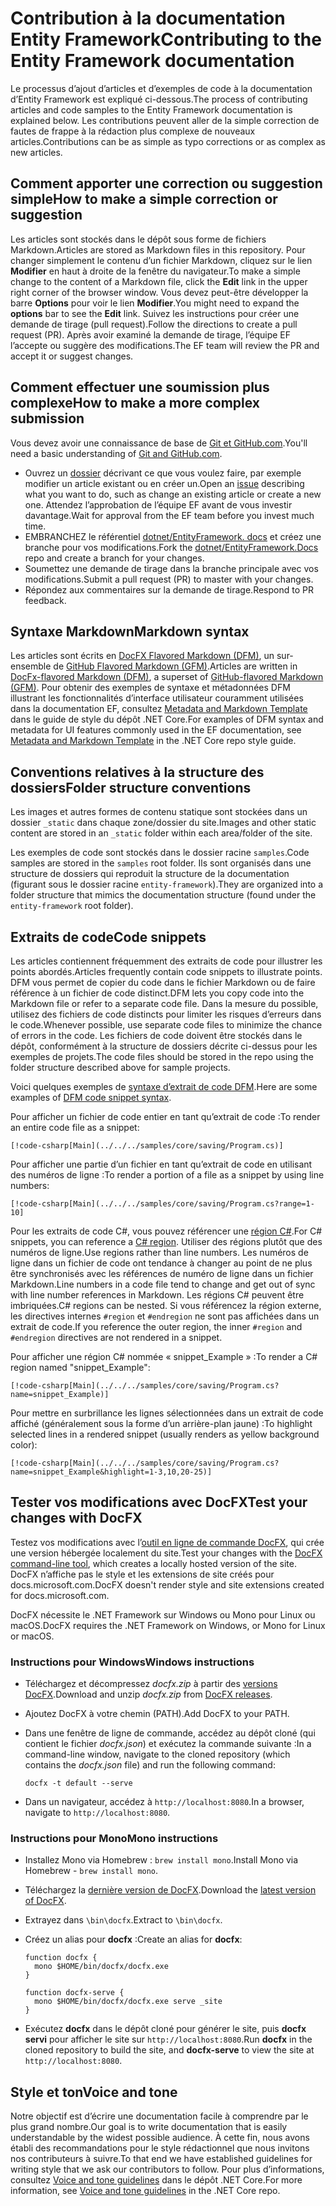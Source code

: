 # <a name="contributing-to-the-entity-framework-documentation"></a><span data-ttu-id="b9ed1-101">Contribution à la documentation Entity Framework</span><span class="sxs-lookup"><span data-stu-id="b9ed1-101">Contributing to the Entity Framework documentation</span></span>

<span data-ttu-id="b9ed1-102">Le processus d’ajout d’articles et d’exemples de code à la documentation d’Entity Framework est expliqué ci-dessous.</span><span class="sxs-lookup"><span data-stu-id="b9ed1-102">The process of contributing articles and code samples to the Entity Framework documentation is explained below.</span></span> <span data-ttu-id="b9ed1-103">Les contributions peuvent aller de la simple correction de fautes de frappe à la rédaction plus complexe de nouveaux articles.</span><span class="sxs-lookup"><span data-stu-id="b9ed1-103">Contributions can be as simple as typo corrections or as complex as new articles.</span></span>

## <a name="how-to-make-a-simple-correction-or-suggestion"></a><span data-ttu-id="b9ed1-104">Comment apporter une correction ou suggestion simple</span><span class="sxs-lookup"><span data-stu-id="b9ed1-104">How to make a simple correction or suggestion</span></span>

<span data-ttu-id="b9ed1-105">Les articles sont stockés dans le dépôt sous forme de fichiers Markdown.</span><span class="sxs-lookup"><span data-stu-id="b9ed1-105">Articles are stored as Markdown files in this repository.</span></span> <span data-ttu-id="b9ed1-106">Pour changer simplement le contenu d’un fichier Markdown, cliquez sur le lien **Modifier** en haut à droite de la fenêtre du navigateur.</span><span class="sxs-lookup"><span data-stu-id="b9ed1-106">To make a simple change to the content of a Markdown file, click the **Edit** link in the upper right corner of the browser window.</span></span> <span data-ttu-id="b9ed1-107">Vous devez peut-être développer la barre **Options** pour voir le lien **Modifier**.</span><span class="sxs-lookup"><span data-stu-id="b9ed1-107">You might need to expand the **options** bar to see the **Edit** link.</span></span> <span data-ttu-id="b9ed1-108">Suivez les instructions pour créer une demande de tirage (pull request).</span><span class="sxs-lookup"><span data-stu-id="b9ed1-108">Follow the directions to create a pull request (PR).</span></span> <span data-ttu-id="b9ed1-109">Après avoir examiné la demande de tirage, l’équipe EF l’accepte ou suggère des modifications.</span><span class="sxs-lookup"><span data-stu-id="b9ed1-109">The EF team will review the PR and accept it or suggest changes.</span></span>

## <a name="how-to-make-a-more-complex-submission"></a><span data-ttu-id="b9ed1-110">Comment effectuer une soumission plus complexe</span><span class="sxs-lookup"><span data-stu-id="b9ed1-110">How to make a more complex submission</span></span>

<span data-ttu-id="b9ed1-111">Vous devez avoir une connaissance de base de [Git et GitHub.com](https://guides.github.com/activities/hello-world/).</span><span class="sxs-lookup"><span data-stu-id="b9ed1-111">You'll need a basic understanding of [Git and GitHub.com](https://guides.github.com/activities/hello-world/).</span></span>

* <span data-ttu-id="b9ed1-112">Ouvrez un [dossier](https://github.com/dotnet/EntityFramework.Docs/issues/new) décrivant ce que vous voulez faire, par exemple modifier un article existant ou en créer un.</span><span class="sxs-lookup"><span data-stu-id="b9ed1-112">Open an [issue](https://github.com/dotnet/EntityFramework.Docs/issues/new) describing what you want to do, such as change an existing article or create a new one.</span></span> <span data-ttu-id="b9ed1-113">Attendez l’approbation de l’équipe EF avant de vous investir davantage.</span><span class="sxs-lookup"><span data-stu-id="b9ed1-113">Wait for approval from the EF team before you invest much time.</span></span>
* <span data-ttu-id="b9ed1-114">EMBRANCHEZ le référentiel [dotnet/EntityFramework. docs](https://github.com/dotnet/EntityFramework.Docs/) et créez une branche pour vos modifications.</span><span class="sxs-lookup"><span data-stu-id="b9ed1-114">Fork the [dotnet/EntityFramework.Docs](https://github.com/dotnet/EntityFramework.Docs/) repo and create a branch for your changes.</span></span>
* <span data-ttu-id="b9ed1-115">Soumettez une demande de tirage dans la branche principale avec vos modifications.</span><span class="sxs-lookup"><span data-stu-id="b9ed1-115">Submit a pull request (PR) to master with your changes.</span></span>
* <span data-ttu-id="b9ed1-116">Répondez aux commentaires sur la demande de tirage.</span><span class="sxs-lookup"><span data-stu-id="b9ed1-116">Respond to PR feedback.</span></span>

## <a name="markdown-syntax"></a><span data-ttu-id="b9ed1-117">Syntaxe Markdown</span><span class="sxs-lookup"><span data-stu-id="b9ed1-117">Markdown syntax</span></span>

<span data-ttu-id="b9ed1-118">Les articles sont écrits en [DocFX Flavored Markdown (DFM)](http://dotnet.github.io/docfx/spec/docfx_flavored_markdown.html), un sur-ensemble de [GitHub Flavored Markdown (GFM)](https://guides.github.com/features/mastering-markdown/).</span><span class="sxs-lookup"><span data-stu-id="b9ed1-118">Articles are written in [DocFx-flavored Markdown (DFM)](http://dotnet.github.io/docfx/spec/docfx_flavored_markdown.html), a superset of [GitHub-flavored Markdown (GFM)](https://guides.github.com/features/mastering-markdown/).</span></span> <span data-ttu-id="b9ed1-119">Pour obtenir des exemples de syntaxe et métadonnées DFM illustrant les fonctionnalités d’interface utilisateur couramment utilisées dans la documentation EF, consultez [Metadata and Markdown Template](https://github.com/dotnet/docs/blob/master/styleguide/template.md) dans le guide de style du dépôt .NET Core.</span><span class="sxs-lookup"><span data-stu-id="b9ed1-119">For examples of DFM syntax and metadata for UI features commonly used in the EF documentation, see [Metadata and Markdown Template](https://github.com/dotnet/docs/blob/master/styleguide/template.md) in the .NET Core repo style guide.</span></span>

## <a name="folder-structure-conventions"></a><span data-ttu-id="b9ed1-120">Conventions relatives à la structure des dossiers</span><span class="sxs-lookup"><span data-stu-id="b9ed1-120">Folder structure conventions</span></span>

<span data-ttu-id="b9ed1-121">Les images et autres formes de contenu statique sont stockées dans un dossier `_static` dans chaque zone/dossier du site.</span><span class="sxs-lookup"><span data-stu-id="b9ed1-121">Images and other static content are stored in an `_static` folder within each area/folder of the site.</span></span>

<span data-ttu-id="b9ed1-122">Les exemples de code sont stockés dans le dossier racine `samples`.</span><span class="sxs-lookup"><span data-stu-id="b9ed1-122">Code samples are stored in the `samples` root folder.</span></span> <span data-ttu-id="b9ed1-123">Ils sont organisés dans une structure de dossiers qui reproduit la structure de la documentation (figurant sous le dossier racine `entity-framework`).</span><span class="sxs-lookup"><span data-stu-id="b9ed1-123">They are organized into a folder structure that mimics the documentation structure (found under the `entity-framework` root folder).</span></span>

## <a name="code-snippets"></a><span data-ttu-id="b9ed1-124">Extraits de code</span><span class="sxs-lookup"><span data-stu-id="b9ed1-124">Code snippets</span></span>

<span data-ttu-id="b9ed1-125">Les articles contiennent fréquemment des extraits de code pour illustrer les points abordés.</span><span class="sxs-lookup"><span data-stu-id="b9ed1-125">Articles frequently contain code snippets to illustrate points.</span></span> <span data-ttu-id="b9ed1-126">DFM vous permet de copier du code dans le fichier Markdown ou de faire référence à un fichier de code distinct.</span><span class="sxs-lookup"><span data-stu-id="b9ed1-126">DFM lets you copy code into the Markdown file or refer to a separate code file.</span></span> <span data-ttu-id="b9ed1-127">Dans la mesure du possible, utilisez des fichiers de code distincts pour limiter les risques d’erreurs dans le code.</span><span class="sxs-lookup"><span data-stu-id="b9ed1-127">Whenever possible, use separate code files to minimize the chance of errors in the code.</span></span> <span data-ttu-id="b9ed1-128">Les fichiers de code doivent être stockés dans le dépôt, conformément à la structure de dossiers décrite ci-dessus pour les exemples de projets.</span><span class="sxs-lookup"><span data-stu-id="b9ed1-128">The code files should be stored in the repo using the folder structure described above for sample projects.</span></span>

<span data-ttu-id="b9ed1-129">Voici quelques exemples de [syntaxe d’extrait de code DFM](http://dotnet.github.io/docfx/spec/docfx_flavored_markdown.html#code-snippet).</span><span class="sxs-lookup"><span data-stu-id="b9ed1-129">Here are some examples of [DFM code snippet syntax](http://dotnet.github.io/docfx/spec/docfx_flavored_markdown.html#code-snippet).</span></span>

<span data-ttu-id="b9ed1-130">Pour afficher un fichier de code entier en tant qu’extrait de code :</span><span class="sxs-lookup"><span data-stu-id="b9ed1-130">To render an entire code file as a snippet:</span></span>

``` none
[!code-csharp[Main](../../../samples/core/saving/Program.cs)]
```

<span data-ttu-id="b9ed1-131">Pour afficher une partie d’un fichier en tant qu’extrait de code en utilisant des numéros de ligne :</span><span class="sxs-lookup"><span data-stu-id="b9ed1-131">To render a portion of a file as a snippet by using line numbers:</span></span>

``` none
[!code-csharp[Main](../../../samples/core/saving/Program.cs?range=1-10]
```

<span data-ttu-id="b9ed1-132">Pour les extraits de code C#, vous pouvez référencer une [région C#](https://msdn.microsoft.com/library/9a1ybwek.aspx).</span><span class="sxs-lookup"><span data-stu-id="b9ed1-132">For C# snippets, you can reference a [C# region](https://msdn.microsoft.com/library/9a1ybwek.aspx).</span></span> <span data-ttu-id="b9ed1-133">Utiliser des régions plutôt que des numéros de ligne.</span><span class="sxs-lookup"><span data-stu-id="b9ed1-133">Use regions rather than line numbers.</span></span> <span data-ttu-id="b9ed1-134">Les numéros de ligne dans un fichier de code ont tendance à changer au point de ne plus être synchronisés avec les références de numéro de ligne dans un fichier Markdown.</span><span class="sxs-lookup"><span data-stu-id="b9ed1-134">Line numbers in a code file tend to change and get out of sync with line number references in Markdown.</span></span> <span data-ttu-id="b9ed1-135">Les régions C# peuvent être imbriquées.</span><span class="sxs-lookup"><span data-stu-id="b9ed1-135">C# regions can be nested.</span></span> <span data-ttu-id="b9ed1-136">Si vous référencez la région externe, les directives internes `#region` et `#endregion` ne sont pas affichées dans un extrait de code.</span><span class="sxs-lookup"><span data-stu-id="b9ed1-136">If you reference the outer region, the inner `#region` and `#endregion` directives are not rendered in a snippet.</span></span>

<span data-ttu-id="b9ed1-137">Pour afficher une région C# nommée « snippet_Example » :</span><span class="sxs-lookup"><span data-stu-id="b9ed1-137">To render a C# region named "snippet_Example":</span></span>

``` none
[!code-csharp[Main](../../../samples/core/saving/Program.cs?name=snippet_Example)]
```

<span data-ttu-id="b9ed1-138">Pour mettre en surbrillance les lignes sélectionnées dans un extrait de code affiché (généralement sous la forme d’un arrière-plan jaune) :</span><span class="sxs-lookup"><span data-stu-id="b9ed1-138">To highlight selected lines in a rendered snippet (usually renders as yellow background color):</span></span>

``` none
[!code-csharp[Main](../../../samples/core/saving/Program.cs?name=snippet_Example&highlight=1-3,10,20-25)]
```

## <a name="test-your-changes-with-docfx"></a><span data-ttu-id="b9ed1-139">Tester vos modifications avec DocFX</span><span class="sxs-lookup"><span data-stu-id="b9ed1-139">Test your changes with DocFX</span></span>

<span data-ttu-id="b9ed1-140">Testez vos modifications avec l’[outil en ligne de commande DocFX](https://dotnet.github.io/docfx/tutorial/docfx_getting_started.html#2-use-docfx-as-a-command-line-tool), qui crée une version hébergée localement du site.</span><span class="sxs-lookup"><span data-stu-id="b9ed1-140">Test your changes with the [DocFX command-line tool](https://dotnet.github.io/docfx/tutorial/docfx_getting_started.html#2-use-docfx-as-a-command-line-tool), which creates a locally hosted version of the site.</span></span> <span data-ttu-id="b9ed1-141">DocFX n’affiche pas le style et les extensions de site créés pour docs.microsoft.com.</span><span class="sxs-lookup"><span data-stu-id="b9ed1-141">DocFX doesn't render style and site extensions created for docs.microsoft.com.</span></span>

<span data-ttu-id="b9ed1-142">DocFX nécessite le .NET Framework sur Windows ou Mono pour Linux ou macOS.</span><span class="sxs-lookup"><span data-stu-id="b9ed1-142">DocFX requires the .NET Framework on Windows, or Mono for Linux or macOS.</span></span>

### <a name="windows-instructions"></a><span data-ttu-id="b9ed1-143">Instructions pour Windows</span><span class="sxs-lookup"><span data-stu-id="b9ed1-143">Windows instructions</span></span>

* <span data-ttu-id="b9ed1-144">Téléchargez et décompressez *docfx.zip* à partir des [versions DocFX](https://github.com/dotnet/docfx/releases).</span><span class="sxs-lookup"><span data-stu-id="b9ed1-144">Download and unzip *docfx.zip* from [DocFX releases](https://github.com/dotnet/docfx/releases).</span></span>
* <span data-ttu-id="b9ed1-145">Ajoutez DocFX à votre chemin (PATH).</span><span class="sxs-lookup"><span data-stu-id="b9ed1-145">Add DocFX to your PATH.</span></span>
* <span data-ttu-id="b9ed1-146">Dans une fenêtre de ligne de commande, accédez au dépôt cloné (qui contient le fichier *docfx.json*) et exécutez la commande suivante :</span><span class="sxs-lookup"><span data-stu-id="b9ed1-146">In a command-line window, navigate to the cloned repository (which contains the *docfx.json* file) and run the following command:</span></span>

   ``` console
   docfx -t default --serve
   ```

* <span data-ttu-id="b9ed1-147">Dans un navigateur, accédez à `http://localhost:8080`.</span><span class="sxs-lookup"><span data-stu-id="b9ed1-147">In a browser, navigate to `http://localhost:8080`.</span></span>

### <a name="mono-instructions"></a><span data-ttu-id="b9ed1-148">Instructions pour Mono</span><span class="sxs-lookup"><span data-stu-id="b9ed1-148">Mono instructions</span></span>

* <span data-ttu-id="b9ed1-149">Installez Mono via Homebrew : `brew install mono`.</span><span class="sxs-lookup"><span data-stu-id="b9ed1-149">Install Mono via Homebrew - `brew install mono`.</span></span>
* <span data-ttu-id="b9ed1-150">Téléchargez la [dernière version de DocFX](https://github.com/dotnet/docfx/releases/tag/v2.7.2).</span><span class="sxs-lookup"><span data-stu-id="b9ed1-150">Download the [latest version of DocFX](https://github.com/dotnet/docfx/releases/tag/v2.7.2).</span></span>
* <span data-ttu-id="b9ed1-151">Extrayez dans `\bin\docfx`.</span><span class="sxs-lookup"><span data-stu-id="b9ed1-151">Extract to `\bin\docfx`.</span></span>
* <span data-ttu-id="b9ed1-152">Créez un alias pour **docfx** :</span><span class="sxs-lookup"><span data-stu-id="b9ed1-152">Create an alias for **docfx**:</span></span>

  ``` console
  function docfx {
    mono $HOME/bin/docfx/docfx.exe
  }

  function docfx-serve {
    mono $HOME/bin/docfx/docfx.exe serve _site
  }
  ```

* <span data-ttu-id="b9ed1-153">Exécutez **docfx** dans le dépôt cloné pour générer le site, puis **docfx servi** pour afficher le site sur `http://localhost:8080`.</span><span class="sxs-lookup"><span data-stu-id="b9ed1-153">Run **docfx** in the cloned repository to build the site, and **docfx-serve** to view the site at `http://localhost:8080`.</span></span>

## <a name="voice-and-tone"></a><span data-ttu-id="b9ed1-154">Style et ton</span><span class="sxs-lookup"><span data-stu-id="b9ed1-154">Voice and tone</span></span>

<span data-ttu-id="b9ed1-155">Notre objectif est d’écrire une documentation facile à comprendre par le plus grand nombre.</span><span class="sxs-lookup"><span data-stu-id="b9ed1-155">Our goal is to write documentation that is easily understandable by the widest possible audience.</span></span> <span data-ttu-id="b9ed1-156">À cette fin, nous avons établi des recommandations pour le style rédactionnel que nous invitons nos contributeurs à suivre.</span><span class="sxs-lookup"><span data-stu-id="b9ed1-156">To that end we have established guidelines for writing style that we ask our contributors to follow.</span></span> <span data-ttu-id="b9ed1-157">Pour plus d’informations, consultez [Voice and tone guidelines](https://github.com/dotnet/docs/blob/master/styleguide/voice-tone.md) dans le dépôt .NET Core.</span><span class="sxs-lookup"><span data-stu-id="b9ed1-157">For more information, see [Voice and tone guidelines](https://github.com/dotnet/docs/blob/master/styleguide/voice-tone.md) in the .NET Core repo.</span></span>
